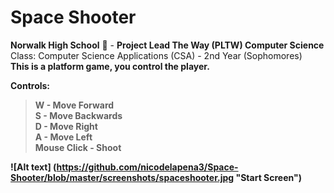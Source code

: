 # Space Shooter
<b> Norwalk High School</b> :school: - <b>Project Lead The Way (PLTW) Computer Science</b> </br>
<v>Class:</b> Computer Science Applications (CSA) - 2nd Year (Sophomores)<br>
<b>This is a platform game, you control the player.<b/> <br>

**Controls:**
> W - Move Forward <br>
> S - Move Backwards <br>
> D - Move Right <br>
> A - Move Left <br>
> Mouse Click - Shoot <br>


![Alt text] (https://github.com/nicodelapena3/Space-Shooter/blob/master/screenshots/spaceshooter.jpg
"Start Screen")
<br><br>
<b>

